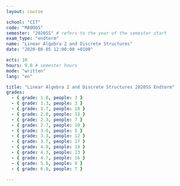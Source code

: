 ```yaml
---
layout: course

school: "CIT"
code: "MA0005"
semester: "2020SS" # refers to the year of the semester start
exam_type: "endterm"
name: "Linear Algebra 2 and Discrete Structures"
date: "2020-08-05 12:00:00 +0100"

ects: 10
hours: 9.0 # semester hours
mode: "written"
lang: "en"

title: "Linear Algebra 2 and Discrete Structures 2020SS Endterm"
grades:
  - { grade: 1.0, people: 3 }
  - { grade: 1.3, people: 3 }
  - { grade: 1.7, people: 10 }
  - { grade: 2.0, people: 13 }
  - { grade: 2.3, people: 7 }
  - { grade: 2.7, people: 10 }
  - { grade: 3.0, people: 5 }
  - { grade: 3.3, people: 12 }
  - { grade: 3.7, people: 17 }
  - { grade: 4.0, people: 14 }
  - { grade: 4.3, people: 13 }
  - { grade: 4.7, people: 16 }
  - { grade: 5.0, people: 9 }
  - { grade: 6.0, people: 7 }

---
```




